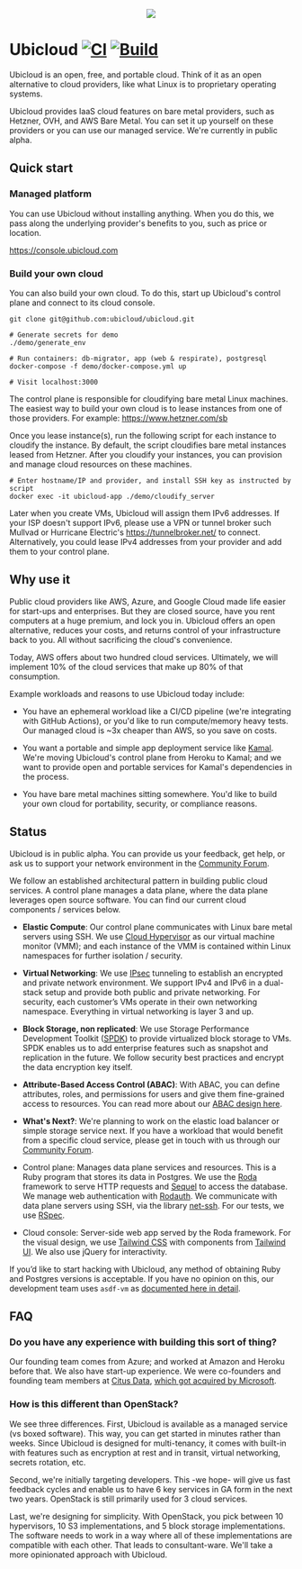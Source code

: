 <p align="center">
  <img src="https://github.com/ubicloud/ubicloud/assets/2545443/caa2d2be-26f3-4635-be78-1861886e2ebe">
</p>


# Ubicloud [![CI](https://github.com/ubicloud/ubicloud/actions/workflows/ci.yml/badge.svg)](https://github.com/ubicloud/ubicloud/actions/workflows/ci.yml) [![Build](https://github.com/ubicloud/ubicloud/actions/workflows/build.yml/badge.svg)](https://github.com/ubicloud/ubicloud/actions/workflows/build.yml)

Ubicloud is an open, free, and portable cloud. Think of it as an open alternative to
cloud providers, like what Linux is to proprietary operating systems.

Ubicloud provides IaaS cloud features on bare metal providers, such as Hetzner, OVH, 
and AWS Bare Metal. You can set it up yourself on these providers or you can use our 
managed service. We're currently in public alpha.

## Quick start

### Managed platform

You can use Ubicloud without installing anything. When you do this, we pass along the 
underlying provider's benefits to you, such as price or location.

https://console.ubicloud.com

### Build your own cloud

You can also build your own cloud. To do this, start up Ubicloud's control plane and 
connect to its cloud console.

```
git clone git@github.com:ubicloud/ubicloud.git

# Generate secrets for demo
./demo/generate_env

# Run containers: db-migrator, app (web & respirate), postgresql
docker-compose -f demo/docker-compose.yml up

# Visit localhost:3000
```

The control plane is responsible for cloudifying bare metal Linux machines.
The easiest way to build your own cloud is to lease instances from one of those
providers. For example: https://www.hetzner.com/sb

Once you lease instance(s), run the following script for each instance to cloudify
the instance. By default, the script cloudifies bare metal instances leased from 
Hetzner. After you cloudify your instances, you can provision and manage cloud 
resources on these machines.

```
# Enter hostname/IP and provider, and install SSH key as instructed by script
docker exec -it ubicloud-app ./demo/cloudify_server
```

Later when you create VMs, Ubicloud will assign them IPv6 addresses. If your ISP 
doesn't support IPv6, please use a VPN or tunnel broker such Mullvad or Hurricane 
Electric's https://tunnelbroker.net/ to connect. Alternatively, you could lease
IPv4 addresses from your provider and add them to your control plane.

## Why use it

Public cloud providers like AWS, Azure, and Google Cloud made life easier for 
start-ups and enterprises. But they are closed source, have you rent computers 
at a huge premium, and lock you in. Ubicloud offers an open alternative, reduces 
your costs, and returns control of your infrastructure back to you. All without
sacrificing the cloud's convenience.

Today, AWS offers about two hundred cloud services. Ultimately, we will implement 
10% of the cloud services that make up 80% of that consumption.

Example workloads and reasons to use Ubicloud today include:

* You have an ephemeral workload like a CI/CD pipeline (we're integrating with
GitHub Actions), or you'd like to run compute/memory heavy tests. Our managed
cloud is ~3x cheaper than AWS, so you save on costs.

* You want a portable and simple app deployment service like 
[Kamal](https://github.com/basecamp/kamal). We're moving Ubicloud's control plane
from Heroku to Kamal; and we want to provide open and portable services for
Kamal's dependencies in the process.

* You have bare metal machines sitting somewhere. You'd like to build your own
cloud for portability, security, or compliance reasons.

## Status

Ubicloud is in public alpha. You can provide us your feedback, get help, or ask
us to support your network environment in the
[Community Forum](https://github.com/ubicloud/ubicloud/discussions).

We follow an established architectural pattern in building public cloud services. 
A control plane manages a data plane, where the data plane leverages open source 
software.  You can find our current cloud components / services below.

* **Elastic Compute**: Our control plane communicates with Linux bare metal servers
using SSH. We use [Cloud
Hypervisor](https://github.com/cloud-hypervisor/cloud-hypervisor) as our virtual
machine monitor (VMM); and each instance of the VMM is contained within Linux
namespaces for further isolation / security.

* **Virtual Networking**: We use [IPsec](https://en.wikipedia.org/wiki/IPsec)
tunneling to establish an encrypted and private network environment. We support IPv4
and IPv6 in a dual-stack setup and provide both public and private networking. For
security, each customer’s VMs operate in their own networking namespace. Everything
in virtual networking is layer 3 and up.

* **Block Storage, non replicated**: We use Storage Performance Development Toolkit
([SPDK](https://spdk.io)) to provide virtualized block storage to VMs. SPDK enables
us to add enterprise features such as snapshot and replication in the future. We
follow security best practices and encrypt the data encryption key itself.

* **Attribute-Based Access Control (ABAC)**: With ABAC, you can define attributes,
roles, and permissions for users and give them fine-grained access to resources. You
can read more about our [ABAC design here](doc/authorization.md).

* **What's Next?**: We're planning to work on the elastic load balancer or simple
storage service next. If you have a workload that would benefit from a specific cloud
service, please get in touch with us through our [Community
Forum](https://github.com/ubicloud/ubicloud/discussions).

* Control plane: Manages data plane services and resources. This is a Ruby program
that stores its data in Postgres. We use the [Roda](https://roda.jeremyevans.net/)
framework to serve HTTP requests and [Sequel](http://sequel.jeremyevans.net/) to
access the database. We manage web authentication with
[Rodauth](http://rodauth.jeremyevans.net/). We communicate with data plane servers
using SSH, via the library [net-ssh](https://github.com/net-ssh/net-ssh). For our
tests, we use [RSpec](https://rspec.info/).

* Cloud console: Server-side web app served by the Roda framework. For the visual
design, we use [Tailwind CSS](https://tailwindcss.com) with components from
[Tailwind UI](https://tailwindui.com). We also use jQuery for interactivity.

If you’d like to start hacking with Ubicloud, any method of obtaining Ruby and Postgres 
versions is acceptable. If you have no opinion on this, our development team uses `asdf-vm` 
as [documented here in detail](DEVELOPERS.md).

## FAQ

### Do you have any experience with building this sort of thing?

Our founding team comes from Azure; and worked at Amazon and Heroku before that.
We also have start-up experience. We were co-founders and founding team members 
at [Citus Data](https://github.com/citusdata/citus), [which got acquired by 
Microsoft](https://news.ycombinator.com/item?id=18990469).

### How is this different than OpenStack?

We see three differences. First, Ubicloud is available as a managed service (vs boxed
software). This way, you can get started in minutes rather than weeks. Since Ubicloud
is designed for multi-tenancy, it comes with built-in with features such as encryption 
at rest and in transit, virtual networking, secrets rotation, etc.

Second, we're initially targeting developers. This -we hope- will give us fast feedback 
cycles and enable us to have 6 key services in GA form in the next two years. OpenStack 
is still primarily used for 3 cloud services.

Last, we're designing for simplicity. With OpenStack, you pick between 10 hypervisors, 
10 S3 implementations, and 5 block storage implementations. The software needs to work 
in a way where all of these implementations are compatible with each other. That leads
to consultant-ware. We'll take a more opinionated approach with Ubicloud.
